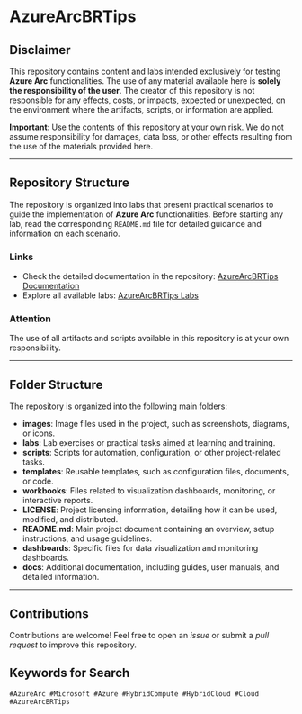 # AzureArcBRTips

## Disclaimer

This repository contains content and labs intended exclusively for testing **Azure Arc** functionalities. The use of any material available here is **solely the responsibility of the user**. The creator of this repository is not responsible for any effects, costs, or impacts, expected or unexpected, on the environment where the artifacts, scripts, or information are applied.

**Important**: Use the contents of this repository at your own risk. We do not assume responsibility for damages, data loss, or other effects resulting from the use of the materials provided here.

---

## Repository Structure

The repository is organized into labs that present practical scenarios to guide the implementation of **Azure Arc** functionalities. Before starting any lab, read the corresponding `README.md` file for detailed guidance and information on each scenario.

### Links

- Check the detailed documentation in the repository: [AzureArcBRTips Documentation](https://github.com/fabiotreze/AzureArcBRTips/tree/main/docs)  
- Explore all available labs: [AzureArcBRTips Labs](https://github.com/fabiotreze/AzureArcBRTips/tree/main/labs)  

### Attention
The use of all artifacts and scripts available in this repository is at your own responsibility.

---

## Folder Structure

The repository is organized into the following main folders:

- **images**: Image files used in the project, such as screenshots, diagrams, or icons.
- **labs**: Lab exercises or practical tasks aimed at learning and training.
- **scripts**: Scripts for automation, configuration, or other project-related tasks.
- **templates**: Reusable templates, such as configuration files, documents, or code.
- **workbooks**: Files related to visualization dashboards, monitoring, or interactive reports.
- **LICENSE**: Project licensing information, detailing how it can be used, modified, and distributed.
- **README.md**: Main project document containing an overview, setup instructions, and usage guidelines.
- **dashboards**: Specific files for data visualization and monitoring dashboards.
- **docs**: Additional documentation, including guides, user manuals, and detailed information.

---

## Contributions

Contributions are welcome! Feel free to open an _issue_ or submit a _pull request_ to improve this repository.

## Keywords for Search  

`#AzureArc #Microsoft #Azure #HybridCompute #HybridCloud #Cloud #AzureArcBRTips`
